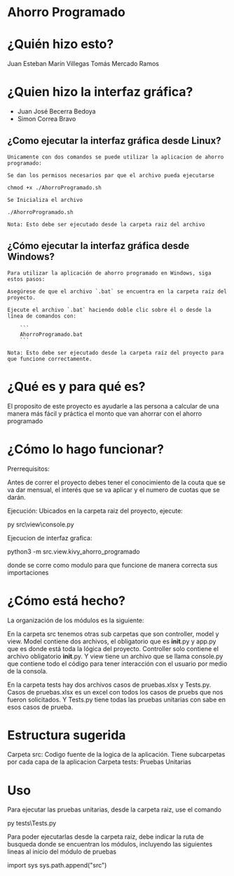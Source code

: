 # Ahorro Programado
# ¿Quién hizo esto?
Juan Esteban Marín Villegas
Tomás Mercado Ramos

# ¿Quien hizo la interfaz gráfica?

* Juan José Becerra Bedoya
* Simon Correa Bravo


## ¿Como ejecutar la interfaz gráfica desde Linux?

    Unicamente con dos comandos se puede utilizar la aplicacion de ahorro programado:

    Se dan los permisos necesarios par que el archivo pueda ejecutarse

    chmod +x ./AhorroProgramado.sh

    Se Inicializa el archivo

    ./AhorroProgramado.sh

    Nota: Esto debe ser ejecutado desde la carpeta raiz del archivo


## ¿Cómo ejecutar la interfaz gráfica desde Windows?

    Para utilizar la aplicación de ahorro programado en Windows, siga estos pasos:

    Asegúrese de que el archivo `.bat` se encuentra en la carpeta raíz del proyecto.

    Ejecute el archivo `.bat` haciendo doble clic sobre él o desde la línea de comandos con:

        ```
        AhorroProgramado.bat
        ```

    Nota: Esto debe ser ejecutado desde la carpeta raíz del proyecto para que funcione correctamente.

# ¿Qué es y para qué es?
El proposito de este proyecto es ayudarle a las persona a calcular de una manera más fácil y práctica el monto que van ahorrar con el ahorro programado

# ¿Cómo lo hago funcionar?
Prerrequisitos: 

Antes de correr el proyecto debes tener el conocimiento de la couta que se va dar mensual, el interés que se va aplicar y el numero de cuotas que se darán.

Ejecución:
Ubicados en la carpeta raiz del proyecto, ejecute:

py src\view\console.py


Ejecucion de interfaz grafica: 

python3 -m src.view.kivy_ahorro_programado

donde se corre como modulo para que funcione de manera correcta sus importaciones

# ¿Cómo está hecho?
La organización de los módulos es la siguiente:

En la carpeta src tenemos otras sub carpetas que son controller, model y view. Model contiene dos archivos, el obligatorio que es __init__.py y app.py que es donde está toda la lógica del proyecto. Controller solo contiene el archivo obligatorio __init__.py. Y view tiene un archivo que se llama console.py que contiene todo el código para tener interacción con el usuario por medio de la consola.

En la carpeta tests hay dos archivos casos de pruebas.xlsx y Tests.py. Casos de pruebas.xlsx es un excel con todos los casos de pruebs que nos fueron solicitados. Y Tests.py tiene todas las pruebas unitarias con sabe en esos casos de prueba.

# Estructura sugerida
Carpeta src: Codigo fuente de la logica de la aplicación. Tiene subcarpetas por cada capa de la aplicacion
Carpeta tests: Pruebas Unitarias

# Uso
Para ejecutar las pruebas unitarias, desde la carpeta raiz, use el comando

py tests\Tests.py 

Para poder ejecutarlas desde la carpeta raiz, debe indicar la ruta de busqueda donde se encuentran los módulos, incluyendo las siguientes lineas al inicio del módulo de pruebas

import sys sys.path.append("src")
